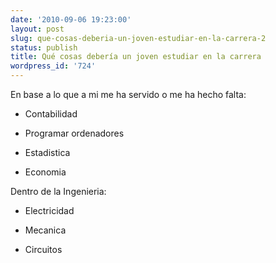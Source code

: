 ```yaml
---
date: '2010-09-06 19:23:00'
layout: post
slug: que-cosas-deberia-un-joven-estudiar-en-la-carrera-2
status: publish
title: Qué cosas debería un joven estudiar en la carrera
wordpress_id: '724'
---
```



    

En base a lo que a mi me ha servido o me ha hecho falta:






  * Contabilidad


  * Programar ordenadores


  * Estadistica


  * Economia




Dentro de la Ingenieria:






  * Electricidad


  * Mecanica


  * Circuitos


  

